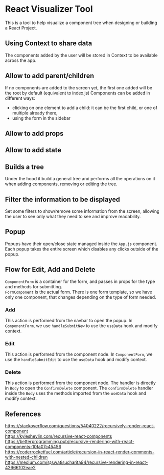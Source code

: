 # React Visualizer Tool

This is a tool to help visualize a component tree when designing or building a React Project.

## Using Context to share data

The components added by the user will be stored in Context to be available across the app.

## Allow to add parent/children

If no components are added to the screen yet, the first one added will be the root by default (equivalent to index.js)
Components can be added in different ways:

- clicking on one element to add a child: it can be the first child, or one of multiple already there,
- using the form in the sidebar

## Allow to add props

## Allow to add state

## Builds a tree

Under the hood it build a general tree and performs all the operations on it when adding components, removing or editing the tree.

## Filter the information to be displayed

Set some filters to show/remove some information from the screen, allowing the user to see only what they need to see and improve readability.

## Popup

Popups have their open/close state managed inside the `App.js` component. Each popup takes the entire screen which disables any clicks outside of the popup.

## Flow for Edit, Add and Delete

`ComponentForm` is a container for the form, and passes in props for the type and methods for submitting. <br>
`FormComponent` is the actual form. There is one form template, so we have only one component, that changes depending on the type of form needed.

### Add

This action is performed from the navbar to open the popup. In `ComponentForm`, we use `handleSubmitNew` to use the `useData` hook and modify context.<br>

### Edit

This action is performed from the component node. In `ComponentForm`, we use the `handleSubmitEdit` to use the `useData` hook and modify context.<br>

### Delete

This action is performed from the component node. The handler is directly in `Body` to open the `ConfirmDelete` component. The `confirmDelete` handler inside the `Body` uses the methods imported from the `useData` hook and modify context.

## References

https://stackoverflow.com/questions/54040222/recursively-render-react-component<br>
https://kyleshevlin.com/recursive-react-components<br>
https://betterprogramming.pub/recursive-rendering-with-react-components-10fa07c45456<br>
https://coderrocketfuel.com/article/recursion-in-react-render-comments-with-nested-children<br>
https://medium.com/@swatisucharita94/recursive-rendering-in-react-42666102eae2<br>
